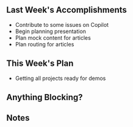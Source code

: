 ## Last Week's Accomplishments
- Contribute to some issues on Copilot
- Begin planning presentation 
- Plan mock content for articles
- Plan routing for articles
## This Week's Plan
- Getting all projects ready for demos

## Anything Blocking?

## Notes

